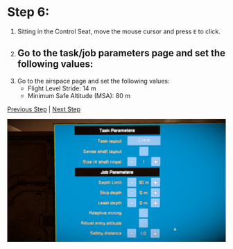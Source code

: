 # Step 6:

1. Sitting in the Control Seat, move the mouse cursor and press `E` to click.
2. Go to the task/job parameters page and set the following values:
	- 
3. Go to the airspace page and set the following values:
	- Flight Level Stride: 14 m
	- Minimum Safe Altitude (MSA): 80 m

[Previous Step](step5.md) | [Next Step](step7.md)

![step 6](Step_6.jpg)
